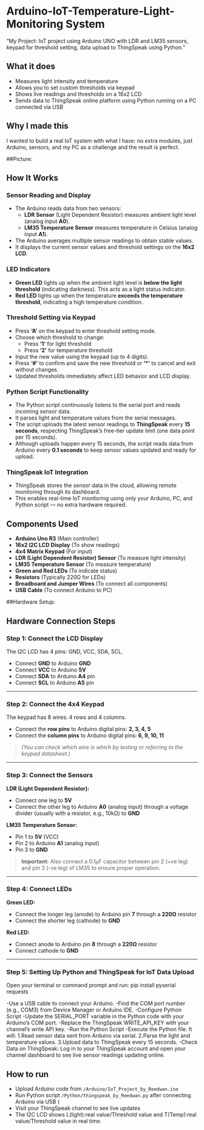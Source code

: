# Arduino-IoT-Temperature-Light-Monitoring System
“My Project: IoT project using Arduino UNO with LDR and LM35 sensors, keypad for threshold setting, data upload to ThingSpeak using Python.”

## What it does  
- Measures light intensity and temperature  
- Allows you to set custom thresholds via keypad  
- Shows live readings and thresholds on a 16x2 LCD  
- Sends data to ThingSpeak online platform using Python running on a PC connected via USB  

## Why I made this  
I wanted to build a real IoT system with what I have: no extra modules, just Arduino, sensors, and my PC as a challenge and the result is perfect.

##Picture:


## How It Works

### Sensor Reading and Display
- The Arduino reads data from two sensors:  
  - **LDR Sensor** (Light Dependent Resistor) measures ambient light level (analog input **A0**).  
  - **LM35 Temperature Sensor** measures temperature in Celsius (analog input **A1**).  
- The Arduino averages multiple sensor readings to obtain stable values.  
- It displays the current sensor values and threshold settings on the **16x2 LCD**.

### LED Indicators
- **Green LED** lights up when the ambient light level is **below the light threshold** (indicating darkness). This acts as a light status indicator.  
- **Red LED** lights up when the temperature **exceeds the temperature threshold**, indicating a high temperature condition.

### Threshold Setting via Keypad
- Press **‘A’** on the keypad to enter threshold setting mode.  
- Choose which threshold to change:  
  - Press **‘1’** for light threshold  
  - Press **‘2’** for temperature threshold  
- Input the new value using the keypad (up to 4 digits).  
- Press **‘#’** to confirm and save the new threshold or **‘*’** to cancel and exit without changes.  
- Updated thresholds immediately affect LED behavior and LCD display.

### Python Script Functionality
- The Python script continuously listens to the serial port and reads incoming sensor data.  
- It parses light and temperature values from the serial messages.  
- The script uploads the latest sensor readings to **ThingSpeak** every **15 seconds**, respecting ThingSpeak’s free-tier update limit (one data point per 15 seconds).  
- Although uploads happen every 15 seconds, the script reads data from Arduino every **0.1 seconds** to keep sensor values updated and ready for upload.

### ThingSpeak IoT Integration
- ThingSpeak stores the sensor data in the cloud, allowing remote monitoring through its dashboard.  
- This enables real-time IoT monitoring using only your Arduino, PC, and Python script — no extra hardware required.


## Components Used
- **Arduino Uno R3** (Main controller)
- **16x2 I2C LCD Display** (To show readings)
- **4x4 Matrix Keypad** (For input)
- **LDR (Light Dependent Resistor) Sensor** (To measure light intensity)
- **LM35 Temperature Sensor** (To measure temperature)
- **Green and Red LEDs** (To indicate status)
- **Resistors** (Typically 220Ω for LEDs)
- **Breadboard and Jumper Wires** (To connect all components)
- **USB Cable** (To connect Arduino to PC)


##Hardware Setup:
  ## Hardware Connection Steps

### Step 1: Connect the LCD Display
The I2C LCD has 4 pins: GND, VCC, SDA, SCL.

- Connect **GND** to Arduino **GND**  
- Connect **VCC** to Arduino **5V**  
- Connect **SDA** to Arduino **A4** pin  
- Connect **SCL** to Arduino **A5** pin  

---

### Step 2: Connect the 4x4 Keypad
The keypad has 8 wires: 4 rows and 4 columns.

- Connect the **row pins** to Arduino digital pins: **2, 3, 4, 5**  
- Connect the **column pins** to Arduino digital pins: **6, 9, 10, 11**  

> *(You can check which wire is which by testing or referring to the keypad datasheet.)*

---

### Step 3: Connect the Sensors

**LDR (Light Dependent Resistor):**

- Connect one leg to **5V**  
- Connect the other leg to Arduino **A0** (analog input) through a voltage divider (usually with a resistor, e.g., 10kΩ) to **GND**  

**LM35 Temperature Sensor:**

- Pin 1 to **5V** (VCC)  
- Pin 2 to Arduino **A1** (analog input)  
- Pin 3 to **GND**  

> **Important:** Also connect a 0.1µF capacitor between pin 2 (+ve leg) and pin 3 (-ve leg) of LM35 to ensure proper operation.

---

### Step 4: Connect LEDs

**Green LED:**

- Connect the longer leg (anode) to Arduino pin **7** through a **220Ω** resistor  
- Connect the shorter leg (cathode) to **GND**  

**Red LED:**

- Connect anode to Arduino pin **8** through a **220Ω** resistor  
- Connect cathode to **GND**  

---

### Step 5: Setting Up Python and ThingSpeak for IoT Data Upload

Open your terminal or command prompt and run:
pip install pyserial requests

-Use a USB cable to connect your Arduino.
-Find the COM port number (e.g., COM3) from Device Manager or Arduino IDE.
-Configure Python Script
-Update the SERIAL_PORT variable in the Python code with your Arduino’s COM port.
-Replace the ThingSpeak WRITE_API_KEY with your channel’s write API key.
-Run the Python Script
-Execute the Python file. It will:
1.Read sensor data sent from Arduino via serial.
2.Parse the light and temperature values.
3.Upload data to ThingSpeak every 15 seconds.
-Check Data on ThingSpeak:
Log in to your ThingSpeak account and open your channel dashboard to see live sensor readings updating online.

## How to run  
- Upload Arduino code from `/Arduino/IoT_Project_by_Reedwan.ino`  
- Run Python script `/Python/thingspeak_by_Reedwan.py` after connecting Arduino via USB  (
- Visit your ThingSpeak channel to see live updates  
- The I2C LCD shows L(light):real value/Threshold value and T(Temp):real value/Threshold value in real time.
